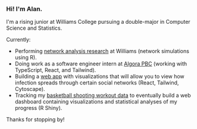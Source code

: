 ### Hi! I'm Alan.

I'm a rising junior at Williams College pursuing a double-major in Computer Science and Statistics.

Currently:
- Performing [network analysis research](https://github.com/alansun25/network-analysis) at Williams (network simulations using R).
- Doing work as a software engineer intern at [Algora PBC](https://algora.io/#/) (working with TypeScript, React, and Tailwind).
- Building a [web app](https://github.com/alansun25/infection-networks) with visualizations that will allow you to view how infection spreads through certain social networks (React, Tailwind, Cytoscape).
- Tracking my [basketball shooting workout data](https://quark-shroud-4aa.notion.site/2e697c5fe4de4195a42b6da1998b0c04?v=967fefbc76df4f27a44c97ed13c38a1d) to eventually build a web dashboard containing visualizations and statistical analyses of my progress (R Shiny).

Thanks for stopping by!

<!--
**alansun25/alansun25** is a ✨ _special_ ✨ repository because its `README.md` (this file) appears on your GitHub profile.

Here are some ideas to get you started:

- 🔭 I’m currently working on ...
- 🌱 I’m currently learning ...
- 👯 I’m looking to collaborate on ...
- 🤔 I’m looking for help with ...
- 💬 Ask me about ...
- 📫 How to reach me: ...
- 😄 Pronouns: ...
- ⚡ Fun fact: ...
-->
